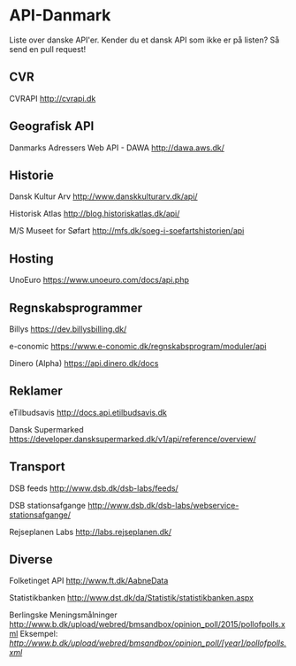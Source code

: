 # API-Danmark
Liste over danske API'er.
Kender du et dansk API som ikke er på listen? Så send en pull request! 

## CVR
CVRAPI
http://cvrapi.dk

## Geografisk API
Danmarks Adressers Web API - DAWA
http://dawa.aws.dk/


## Historie
Dansk Kultur Arv
http://www.danskkulturarv.dk/api/

Historisk Atlas 
http://blog.historiskatlas.dk/api/

M/S Museet for Søfart
http://mfs.dk/soeg-i-soefartshistorien/api

## Hosting
UnoEuro
https://www.unoeuro.com/docs/api.php

## Regnskabsprogrammer
Billys
https://dev.billysbilling.dk/

e-conomic
https://www.e-conomic.dk/regnskabsprogram/moduler/api

Dinero (Alpha)
https://api.dinero.dk/docs

## Reklamer
eTilbudsavis
http://docs.api.etilbudsavis.dk

Dansk Supermarked
https://developer.dansksupermarked.dk/v1/api/reference/overview/

## Transport
DSB feeds
http://www.dsb.dk/dsb-labs/feeds/

DSB stationsafgange
http://www.dsb.dk/dsb-labs/webservice-stationsafgange/

Rejseplanen Labs
http://labs.rejseplanen.dk/

## Diverse
Folketinget API
http://www.ft.dk/AabneData

Statistikbanken
http://www.dst.dk/da/Statistik/statistikbanken.aspx

Berlingske Meningsmålninger
http://www.b.dk/upload/webred/bmsandbox/opinion_poll/2015/pollofpolls.xml
Eksempel: *http://www.b.dk/upload/webred/bmsandbox/opinion_poll/[year]/pollofpolls.xml*
